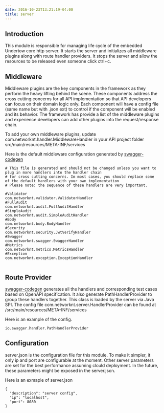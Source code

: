 ```yaml
---
date: 2016-10-23T13:21:19-04:00
title: server
---
```


## Introduction

This module is responsible for managing life cycle of the embedded Undertow core http server. It starts the
server and initializes all middleware plugins along with route handler providers. It stops the server and
allow the resources to be released even someone click ctrl+c.



## Middleware

Middleware plugins are the key components in the framework as they perform the heavy lifting behind the
scene. These components address the cross cutting concerns for all API implementation so that API developers
can focus on their domain logic only. Each component will have a config file (same name but with .json ext)
to control if the component will be enabled and its behavior. The framework has provide a list of the
middleware plugins and experience developers can add other plugins into the request/response chain.

To add your own middleware plugins, update com.networknt.handler.MiddlewareHandler in
your API project folder src/main/resources/META-INF/services

Here is the default middleware configuration generated by [swagger-codegen](https://github.com/networknt/swagger-codegen)

```
# This file is generated and should not be changed unless you want to plug in more handlers into the handler chain
# for cross cutting concerns. In most cases, you should replace some of the default handlers with your own implementation
# Please note: the sequence of these handlers are very important.

#Validator
com.networknt.validator.ValidatorHandler
#FullAudit
com.networknt.audit.FullAuditHandler
#SimpleAudit
com.networknt.audit.SimpleAuditHandler
#Body
com.networknt.body.BodyHandler
#Security
com.networknt.security.JwtVerifyHandler
#Swagger
com.networknt.swagger.SwaggerHandler
#Metrics
com.networknt.metrics.MetricsHandler
#Exception
com.networknt.exception.ExceptionHandler


```


## Route Provider

[swagger-codegen](https://github.com/networknt/swagger-codegen) generates all the handlers and corresponding
test cases based on OpenAPI specification. It also generate PathHandlerProvider to group these handlers
together. This class is loaded by the server via Java SPI. The config file
com.networknt.server.HandlerProvider can be found at /src/main/resources/META-INF/services

Here is an example of the config.

```
io.swagger.handler.PathHandlerProvider

```

## Configuration

server.json is the configuration file for this module. To make it simpler, it only ip and port are
configurable at the moment. Other server parameters are set for the best performance assuming clould
deployment. In the future, these parameters might be exposed in the server.json.

Here is an exmaple of server.json

```
{
  "description": "server config",
  "ip": "localhost",
  "port": 8080
}

```
